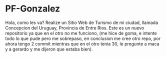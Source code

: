 # PF-Gonzalez
Hola, como les va?
Realize un Sitio Web de Turismo de mi ciudad, llamada Concepcion del Uruguay, Provincia de Entre Rios.
Este es un nuevo repositorio ya que en el otro no me funciono, (me hice de goma, e intente todo lo que pude pero me sobrepaso, en conclusion me cree otro repo, por ahora tengo 2 commit mientras que en el otro tenia 30, le pregunte a maca y a gerardo y me dijeron que estaba bien).
